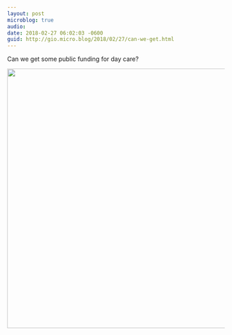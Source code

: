 ```yaml
---
layout: post
microblog: true
audio: 
date: 2018-02-27 06:02:03 -0600
guid: http://gio.micro.blog/2018/02/27/can-we-get.html
---
```

Can we get some public funding for day care?

<img src="http://microblog.stevegio.net/uploads/2018/6e5341c6c0.jpg" width="600" height="600" />
